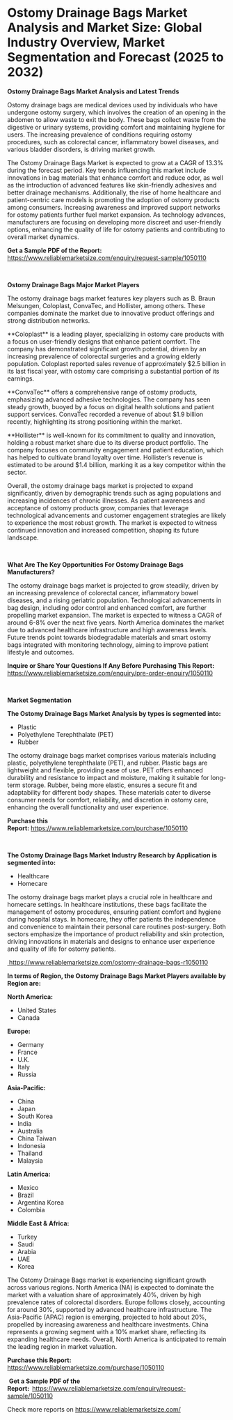 <p><h1>Ostomy Drainage Bags Market Analysis and Market Size: Global Industry Overview, Market Segmentation and Forecast (2025 to 2032)</h1></p><p><strong>Ostomy Drainage Bags Market Analysis and Latest Trends</strong></p>
<p><p>Ostomy drainage bags are medical devices used by individuals who have undergone ostomy surgery, which involves the creation of an opening in the abdomen to allow waste to exit the body. These bags collect waste from the digestive or urinary systems, providing comfort and maintaining hygiene for users. The increasing prevalence of conditions requiring ostomy procedures, such as colorectal cancer, inflammatory bowel diseases, and various bladder disorders, is driving market growth.</p><p>The Ostomy Drainage Bags Market is expected to grow at a CAGR of 13.3% during the forecast period. Key trends influencing this market include innovations in bag materials that enhance comfort and reduce odor, as well as the introduction of advanced features like skin-friendly adhesives and better drainage mechanisms. Additionally, the rise of home healthcare and patient-centric care models is promoting the adoption of ostomy products among consumers. Increasing awareness and improved support networks for ostomy patients further fuel market expansion. As technology advances, manufacturers are focusing on developing more discreet and user-friendly options, enhancing the quality of life for ostomy patients and contributing to overall market dynamics.</p></p>
<p><strong>Get a Sample PDF of the Report:&nbsp;</strong> <a href="https://www.reliablemarketsize.com/enquiry/request-sample/1050110?utm_campaign=2629&utm_medium=2&utm_source=Github&utm_content=ia&utm_term=03032025&utm_id=ostomy-drainage-bags">https://www.reliablemarketsize.com/enquiry/request-sample/1050110</a></p>
<p>&nbsp;</p>
<p><strong>Ostomy Drainage Bags Major Market Players</strong></p>
<p><p>The ostomy drainage bags market features key players such as B. Braun Melsungen, Coloplast, ConvaTec, and Hollister, among others. These companies dominate the market due to innovative product offerings and strong distribution networks.</p><p>**Coloplast** is a leading player, specializing in ostomy care products with a focus on user-friendly designs that enhance patient comfort. The company has demonstrated significant growth potential, driven by an increasing prevalence of colorectal surgeries and a growing elderly population. Coloplast reported sales revenue of approximately $2.5 billion in its last fiscal year, with ostomy care comprising a substantial portion of its earnings.</p><p>**ConvaTec** offers a comprehensive range of ostomy products, emphasizing advanced adhesive technologies. The company has seen steady growth, buoyed by a focus on digital health solutions and patient support services. ConvaTec recorded a revenue of about $1.9 billion recently, highlighting its strong positioning within the market.</p><p>**Hollister** is well-known for its commitment to quality and innovation, holding a robust market share due to its diverse product portfolio. The company focuses on community engagement and patient education, which has helped to cultivate brand loyalty over time. Hollister’s revenue is estimated to be around $1.4 billion, marking it as a key competitor within the sector.</p><p>Overall, the ostomy drainage bags market is projected to expand significantly, driven by demographic trends such as aging populations and increasing incidences of chronic illnesses. As patient awareness and acceptance of ostomy products grow, companies that leverage technological advancements and customer engagement strategies are likely to experience the most robust growth. The market is expected to witness continued innovation and increased competition, shaping its future landscape.</p></p>
<p>&nbsp;</p>
<p><strong>What Are The Key Opportunities For Ostomy Drainage Bags Manufacturers?</strong></p>
<p><p>The ostomy drainage bags market is projected to grow steadily, driven by an increasing prevalence of colorectal cancer, inflammatory bowel diseases, and a rising geriatric population. Technological advancements in bag design, including odor control and enhanced comfort, are further propelling market expansion. The market is expected to witness a CAGR of around 6-8% over the next five years. North America dominates the market due to advanced healthcare infrastructure and high awareness levels. Future trends point towards biodegradable materials and smart ostomy bags integrated with monitoring technology, aiming to improve patient lifestyle and outcomes.</p></p>
<p><strong>Inquire or Share Your Questions If Any Before Purchasing This Report:</strong> <a href="https://www.reliablemarketsize.com/enquiry/pre-order-enquiry/1050110?utm_campaign=2629&utm_medium=2&utm_source=Github&utm_content=ia&utm_term=03032025&utm_id=ostomy-drainage-bags">https://www.reliablemarketsize.com/enquiry/pre-order-enquiry/1050110</a></p>
<p>&nbsp;</p>
<p><strong>Market Segmentation</strong></p>
<p><strong>The Ostomy Drainage Bags Market Analysis by types is segmented into:</strong></p>
<p><ul><li>Plastic</li><li>Polyethylene Terephthalate (PET)</li><li>Rubber</li></ul></p>
<p><p>The ostomy drainage bags market comprises various materials including plastic, polyethylene terephthalate (PET), and rubber. Plastic bags are lightweight and flexible, providing ease of use. PET offers enhanced durability and resistance to impact and moisture, making it suitable for long-term storage. Rubber, being more elastic, ensures a secure fit and adaptability for different body shapes. These materials cater to diverse consumer needs for comfort, reliability, and discretion in ostomy care, enhancing the overall functionality and user experience.</p></p>
<p><strong>Purchase this Report:&nbsp;</strong><a href="https://www.reliablemarketsize.com/purchase/1050110?utm_campaign=2629&utm_medium=2&utm_source=Github&utm_content=ia&utm_term=03032025&utm_id=ostomy-drainage-bags">https://www.reliablemarketsize.com/purchase/1050110</a></p>
<p>&nbsp;</p>
<p><strong>The Ostomy Drainage Bags Market Industry Research by Application is segmented into:</strong></p>
<p><ul><li>Healthcare</li><li>Homecare</li></ul></p>
<p><p>The ostomy drainage bags market plays a crucial role in healthcare and homecare settings. In healthcare institutions, these bags facilitate the management of ostomy procedures, ensuring patient comfort and hygiene during hospital stays. In homecare, they offer patients the independence and convenience to maintain their personal care routines post-surgery. Both sectors emphasize the importance of product reliability and skin protection, driving innovations in materials and designs to enhance user experience and quality of life for ostomy patients.</p></p>
<p><a href="https://www.reliablemarketsize.com/ostomy-drainage-bags-r1050110?utm_campaign=2629&utm_medium=2&utm_source=Github&utm_content=ia&utm_term=03032025&utm_id=ostomy-drainage-bags">&nbsp;https://www.reliablemarketsize.com/ostomy-drainage-bags-r1050110</a></p>
<p><strong>In terms of Region, the Ostomy Drainage Bags Market Players available by Region are:</strong></p>
<p>
    <p> <strong> North America: </strong>
        <ul>
            <li>United States</li>
            <li>Canada</li>
        </ul>
        </p> 
    <p> <strong> Europe: </strong>
        <ul>
            <li>Germany</li>
            <li>France</li>
            <li>U.K.</li>
            <li>Italy</li>
            <li>Russia</li>
        </ul>
        </p> 
    <p> <strong> Asia-Pacific: </strong>
        <ul>
            <li>China</li>
            <li>Japan</li>
            <li>South Korea</li>
            <li>India</li>
            <li>Australia</li>
            <li>China Taiwan</li>
            <li>Indonesia</li>
            <li>Thailand</li>
            <li>Malaysia</li>
        </ul>
        </p> 
    <p> <strong> Latin America: </strong>
        <ul>
            <li>Mexico</li>
            <li>Brazil</li>
            <li>Argentina Korea</li>
            <li>Colombia</li>
        </ul>
        </p> 
    <p> <strong> Middle East & Africa: </strong>
        <ul>
            <li>Turkey</li>
            <li>Saudi</li>
            <li>Arabia</li>
            <li>UAE</li>
            <li>Korea</li>
        </ul>
    </p>
    </p>
<p><p>The Ostomy Drainage Bags market is experiencing significant growth across various regions. North America (NA) is expected to dominate the market with a valuation share of approximately 40%, driven by high prevalence rates of colorectal disorders. Europe follows closely, accounting for around 30%, supported by advanced healthcare infrastructure. The Asia-Pacific (APAC) region is emerging, projected to hold about 20%, propelled by increasing awareness and healthcare investments. China represents a growing segment with a 10% market share, reflecting its expanding healthcare needs. Overall, North America is anticipated to remain the leading region in market valuation.</p></p>
<p><strong>Purchase this Report: </strong><a href="https://www.reliablemarketsize.com/purchase/1050110?utm_campaign=2629&utm_medium=2&utm_source=Github&utm_content=ia&utm_term=03032025&utm_id=ostomy-drainage-bags">https://www.reliablemarketsize.com/purchase/1050110</a></p>
<p>&nbsp;<strong>Get a Sample PDF of the Report:&nbsp;&nbsp;</strong><a href="https://www.reliablemarketsize.com/enquiry/request-sample/1050110?utm_campaign=2629&utm_medium=2&utm_source=Github&utm_content=ia&utm_term=03032025&utm_id=ostomy-drainage-bags">https://www.reliablemarketsize.com/enquiry/request-sample/1050110</a></p>
<p><strong></strong></p>
<p>Check more reports on <a href="https://www.reliablemarketsize.com/?utm_campaign=2629&utm_medium=2&utm_source=Github&utm_content=ia&utm_term=03032025&utm_id=ostomy-drainage-bags">https://www.reliablemarketsize.com/</a></p>